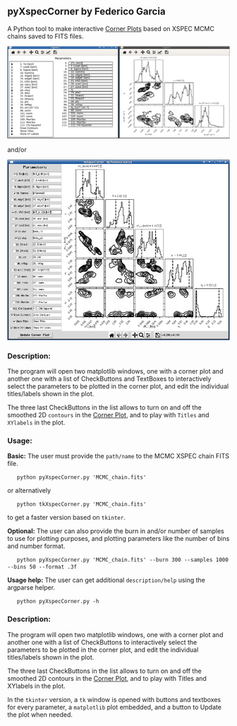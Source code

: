 ## pyXspecCorner by Federico Garcia

A Python tool to make interactive [Corner Plots](https://corner.readthedocs.io/) based on XSPEC MCMC chains saved to FITS files.

![screenshot](screenshot.png)

and/or

![screenshot](screenshot_tk.png)

### Description:

The program will open two matplotlib windows, one with a corner plot and another one with a list of CheckButtons and TextBoxes to interactively select the parameters to be plotted in the corner plot, and edit the individual titles/labels shown in the plot.

The three last CheckButtons in the list allows to turn on and off the smoothed 2D `contours` in the [Corner Plot](https://corner.readthedocs.io/), and to play with `Titles` and `XYlabels` in the plot.

### Usage:

**Basic:** The user must provide the `path/name` to the MCMC XSPEC chain FITS file.
```
   python pyXspecCorner.py 'MCMC_chain.fits'
```

or alternatively
```
   python tkXspecCorner.py 'MCMC_chain.fits'
```
to get a faster version based on `tkinter`.

**Optional:** The user can also provide the burn in and/or number of samples to use for plotting purposes, and plotting parameters like the number of bins and number format.

```
   python pyXspecCorner.py 'MCMC_chain.fits' --burn 300 --samples 1000 --bins 50 --format .3f
```

**Usage help:** The user can get additional `description/help` using the argparse helper.
```
   python pyXspecCorner.py -h
```

### Description:

The program will open two matplotlib windows, one with a corner plot and another one with a list of CheckButtons to interactively select the parameters to be plotted in the corner plot, and edit the individual titles/labels shown in the plot.

The three last CheckButtons in the list allows to turn on and off the smoothed 2D contours in the [Corner Plot](https://corner.readthedocs.io/), and to play with Titles and XYlabels in the plot.

In the `tkinter` version, a `tk` window is opened with buttons and textboxes for every parameter, a `matplotlib` plot embedded, and a button to Update the plot when needed.
